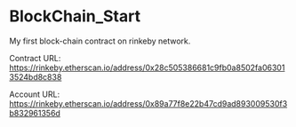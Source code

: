 # BlockChain_Start
My first block-chain contract on rinkeby network.

Contract URL:
https://rinkeby.etherscan.io/address/0x28c505386681c9fb0a8502fa063013524bd8c838

Account URL: 
https://rinkeby.etherscan.io/address/0x89a77f8e22b47cd9ad893009530f3b832961356d
